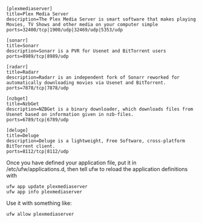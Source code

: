```
[plexmediaserver]
title=Plex Media Server
description=The Plex Media Server is smart software that makes playing Movies, TV Shows and other media on your computer simple
ports=32400/tcp|1900/udp|32469/udp|5353/udp

[sonarr]
title=Sonarr
description=Sonarr is a PVR for Usenet and BitTorrent users
ports=8989/tcp|8989/udp

[radarr]
title=Radarr
description=Radarr is an independent fork of Sonarr reworked for automatically downloading movies via Usenet and BitTorrent.
ports=7878/tcp|7878/udp

[nzbget]
title=NzbGet
description=NZBGet is a binary downloader, which downloads files from Usenet based on information given in nzb-files.
ports=6789/tcp|6789/udp

[deluge]
title=Deluge
description=Deluge is a lightweight, Free Software, cross-platform BitTorrent client.
ports=8112/tcp|8112/udp
```
Once you have defined your application file, put it in /etc/ufw/applications.d, then tell ufw to reload the application definitions with
```
ufw app update plexmediaserver
ufw app info plexmediaserver
```
Use it with something like:
```
ufw allow plexmediaserver
```
